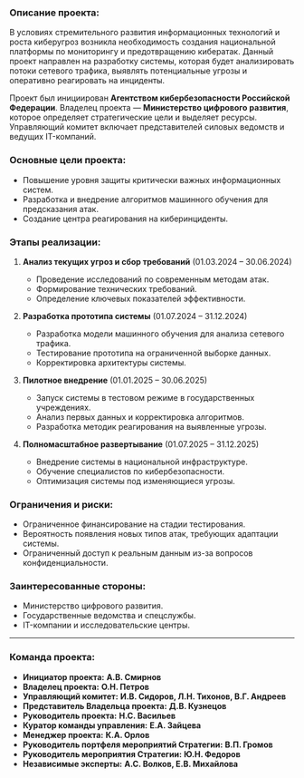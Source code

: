 ### **Описание проекта:**  

В условиях стремительного развития информационных технологий и роста киберугроз возникла необходимость создания национальной платформы по мониторингу и предотвращению кибератак. Данный проект направлен на разработку системы, которая будет анализировать потоки сетевого трафика, выявлять потенциальные угрозы и оперативно реагировать на инциденты.  

Проект был инициирован **Агентством кибербезопасности Российской Федерации**. Владелец проекта — **Министерство цифрового развития**, которое определяет стратегические цели и выделяет ресурсы. Управляющий комитет включает представителей силовых ведомств и ведущих IT-компаний.  

### **Основные цели проекта:**  
- Повышение уровня защиты критически важных информационных систем.  
- Разработка и внедрение алгоритмов машинного обучения для предсказания атак.  
- Создание центра реагирования на киберинциденты.  

### **Этапы реализации:**  

1. **Анализ текущих угроз и сбор требований** (01.03.2024 – 30.06.2024)  
   - Проведение исследований по современным методам атак.  
   - Формирование технических требований.  
   - Определение ключевых показателей эффективности.  

2. **Разработка прототипа системы** (01.07.2024 – 31.12.2024)  
   - Разработка модели машинного обучения для анализа сетевого трафика.  
   - Тестирование прототипа на ограниченной выборке данных.  
   - Корректировка архитектуры системы.  

3. **Пилотное внедрение** (01.01.2025 – 30.06.2025)  
   - Запуск системы в тестовом режиме в государственных учреждениях.  
   - Анализ первых данных и корректировка алгоритмов.  
   - Разработка методик реагирования на выявленные угрозы.  

4. **Полномасштабное развертывание** (01.07.2025 – 31.12.2025)  
   - Внедрение системы в национальной инфраструктуре.  
   - Обучение специалистов по кибербезопасности.  
   - Оптимизация системы под изменяющиеся угрозы.  

### **Ограничения и риски:**  
- Ограниченное финансирование на стадии тестирования.  
- Вероятность появления новых типов атак, требующих адаптации системы.  
- Ограниченный доступ к реальным данным из-за вопросов конфиденциальности.  

### **Заинтересованные стороны:**  
- Министерство цифрового развития.  
- Государственные ведомства и спецслужбы.  
- IT-компании и исследовательские центры.  

---

### **Команда проекта:**  

- **Инициатор проекта:** **А.В. Смирнов**  
- **Владелец проекта:** **О.Н. Петров**  
- **Управляющий комитет:** **И.В. Сидоров, Л.Н. Тихонов, В.Г. Андреев**  
- **Представитель Владельца проекта:** **Д.В. Кузнецов**  
- **Руководитель проекта:** **Н.С. Васильев**  
- **Куратор команды управления:** **Е.А. Зайцева**  
- **Менеджер проекта:** **К.А. Орлов**  
- **Руководитель портфеля мероприятий Стратегии:** **В.П. Громов**  
- **Руководитель мероприятия Стратегии:** **Ю.Н. Федоров**  
- **Независимые эксперты:** **А.С. Волков, Е.В. Михайлова**  